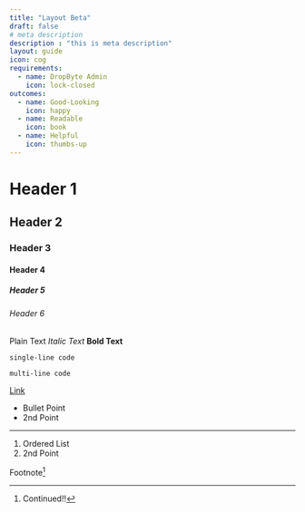 ```yaml
---
title: "Layout Beta"
draft: false
# meta description
description : "this is meta description"
layout: guide
icon: cog
requirements:
  - name: DropByte Admin
    icon: lock-closed
outcomes:
  - name: Good-Looking
    icon: happy
  - name: Readable
    icon: book
  - name: Helpful
    icon: thumbs-up
---
```


# Header 1
## Header 2
### Header 3
#### Header 4
##### Header 5
###### Header 6  

Plain Text
*Italic Text*
**Bold Text**  

`single-line code`  

```
multi-line code
```  

[Link](#)

* Bullet Point
* 2nd Point

---  

1. Ordered List
2. 2nd Point

Footnote[^1]

[^1]: Continued!!